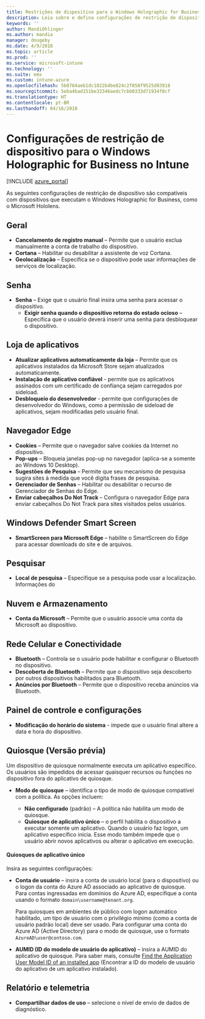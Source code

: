 ```yaml
---
title: Restrições de dispositivo para o Windows Holographic for Business no Microsoft Intune – Azure | Microsoft Docs
description: Leia sobre e defina configurações de restrição de dispositivo no Microsoft Intune para o Windows Holographic for Business, incluindo cancelamento do registro, geolocalização, senhas, instalação de aplicativos da App Store, cookies e pop-ups no Edge, Windows Defender, pesquisa, armazenamento e nuvem, conectividade por Bluetooth, hora do sistema e dados de uso no Azure.
keywords: ''
author: MandiOhlinger
ms.author: mandia
manager: dougeby
ms.date: 4/9/2018
ms.topic: article
ms.prod: ''
ms.service: microsoft-intune
ms.technology: ''
ms.suite: ems
ms.custom: intune-azure
ms.openlocfilehash: 5b0784aeb1dc1022b4be824c2f858f9525d03918
ms.sourcegitcommit: 5eba4bad151be32346aedc7cbb0333d71934f8cf
ms.translationtype: HT
ms.contentlocale: pt-BR
ms.lasthandoff: 04/16/2018
---
```

# <a name="device-restriction-settings-for-windows-holographic-for-business-in-intune"></a>Configurações de restrição de dispositivo para o Windows Holographic for Business no Intune

[!INCLUDE [azure_portal](./includes/azure_portal.md)]

As seguintes configurações de restrição de dispositivo são compatíveis com dispositivos que executam o Windows Holographic for Business, como o Microsoft Hololens.

## <a name="general"></a>Geral

- **Cancelamento de registro manual** – Permite que o usuário exclua manualmente a conta de trabalho do dispositivo.
- **Cortana** – Habilitar ou desabilitar a assistente de voz Cortana.
- **Geolocalização** – Especifica se o dispositivo pode usar informações de serviços de localização.

## <a name="password"></a>Senha
-   **Senha** – Exige que o usuário final insira uma senha para acessar o dispositivo.
    -   **Exigir senha quando o dispositivo retorna do estado ocioso** – Especifica que o usuário deverá inserir uma senha para desbloquear o dispositivo.

## <a name="app-store"></a>Loja de aplicativos

-   **Atualizar aplicativos automaticamente da loja** – Permite que os aplicativos instalados da Microsoft Store sejam atualizados automaticamente.
-   **Instalação de aplicativo confiável** - permite que os aplicativos assinados com um certificado de confiança sejam carregados por sideload.
-   **Desbloqueio do desenvolvedor** - permite que configurações de desenvolvedor do Windows, como a permissão de sideload de aplicativos, sejam modificadas pelo usuário final.

## <a name="edge-browser"></a>Navegador Edge

-   **Cookies** – Permite que o navegador salve cookies da Internet no dispositivo.
-   **Pop-ups** – Bloqueia janelas pop-up no navegador (aplica-se a somente ao Windows 10 Desktop).
-   **Sugestões de Pesquisa** – Permite que seu mecanismo de pesquisa sugira sites à medida que você digita frases de pesquisa.
-   **Gerenciador de Senhas** – Habilitar ou desabilitar o recurso de Gerenciador de Senhas do Edge.
- **Enviar cabeçalhos Do Not Track** – Configura o navegador Edge para enviar cabeçalhos Do Not Track para sites visitados pelos usuários.

## <a name="windows-defender-smart-screen"></a>Windows Defender Smart Screen

- **SmartScreen para Microsoft Edge** – habilite o SmartScreen do Edge para acessar downloads do site e de arquivos.

## <a name="search"></a>Pesquisar
- **Local de pesquisa** – Especifique se a pesquisa pode usar a localização. Informações do

## <a name="cloud-and-storage"></a>Nuvem e Armazenamento
-   **Conta da Microsoft** – Permite que o usuário associe uma conta da Microsoft ao dispositivo.

## <a name="cellular-and-connectivity"></a>Rede Celular e Conectividade

-   **Bluetooth** – Controla se o usuário pode habilitar e configurar o Bluetooth no dispositivo.
-   **Descoberta de Bluetooth** – Permite que o dispositivo seja descoberto por outros dispositivos habilitados para Bluetooth.
-   **Anúncios por Bluetooth** – Permite que o dispositivo receba anúncios via Bluetooth.

## <a name="control-panel-and-settings"></a>Painel de controle e configurações

- **Modificação do horário do sistema** - impede que o usuário final altere a data e hora do dispositivo.

## <a name="kiosk-preview"></a>Quiosque (Versão prévia)

Um dispositivo de quiosque normalmente executa um aplicativo específico. Os usuários são impedidos de acessar quaisquer recursos ou funções no dispositivo fora do aplicativo de quiosque.

- **Modo de quiosque** – identifica o tipo de modo de quiosque compatível com a política. As opções incluem:

  - **Não configurado** (padrão) – A política não habilita um modo de quiosque. 
  - **Quiosque de aplicativo único** – o perfil habilita o dispositivo a executar somente um aplicativo. Quando o usuário faz logon, um aplicativo específico inicia. Esse modo também impede que o usuário abrir novos aplicativos ou alterar o aplicativo em execução.

#### <a name="single-app-kiosks"></a>Quiosques de aplicativo único
Insira as seguintes configurações:

- **Conta de usuário** – insira a conta de usuário local (para o dispositivo) ou o logon da conta do Azure AD associado ao aplicativo de quiosque. Para contas ingressadas em domínios do Azure AD, especifique a conta usando o formato `domain\username@tenant.org`. 

    Para quiosques em ambientes de público com logon automático habilitado, um tipo de usuário com o privilégio mínimo (como a conta de usuário padrão local) deve ser usado. Para configurar uma conta do Azure AD (Active Directory) para o modo de quiosque, use o formato `AzureAD\user@contoso.com`.

- **AUMID (ID do modelo de usuário do aplicativo)** – insira a AUMID do aplicativo de quiosque. Para saber mais, consulte [Find the Application User Model ID of an installed app](https://docs.microsoft.com/windows-hardware/customize/enterprise/find-the-application-user-model-id-of-an-installed-app) (Encontrar a ID do modelo de usuário do aplicativo de um aplicativo instalado).

## <a name="reporting-and-telemetry"></a>Relatório e telemetria

- **Compartilhar dados de uso** – selecione o nível de envio de dados de diagnóstico.